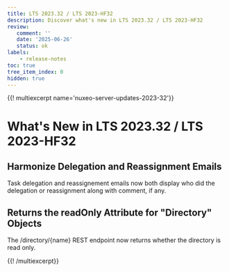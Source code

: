 ```yaml
---
title: LTS 2023.32 / LTS 2023-HF32
description: Discover what's new in LTS 2023.32 / LTS 2023-HF32
review:
   comment: ''
   date: '2025-06-26'
   status: ok
labels:
    - release-notes
toc: true
tree_item_index: 0
hidden: true
---
```


{{! multiexcerpt name='nuxeo-server-updates-2023-32'}}
# What's New in LTS 2023.32 / LTS 2023-HF32

## Harmonize Delegation and Reassignment Emails

Task delegation and reassignement emails now both display who did the delegation or reassignment along with comment, if any.

## Returns the readOnly Attribute for "Directory" Objects

The /directory/{name} REST endpoint now returns whether the directory is read only.


{{! /multiexcerpt}}
